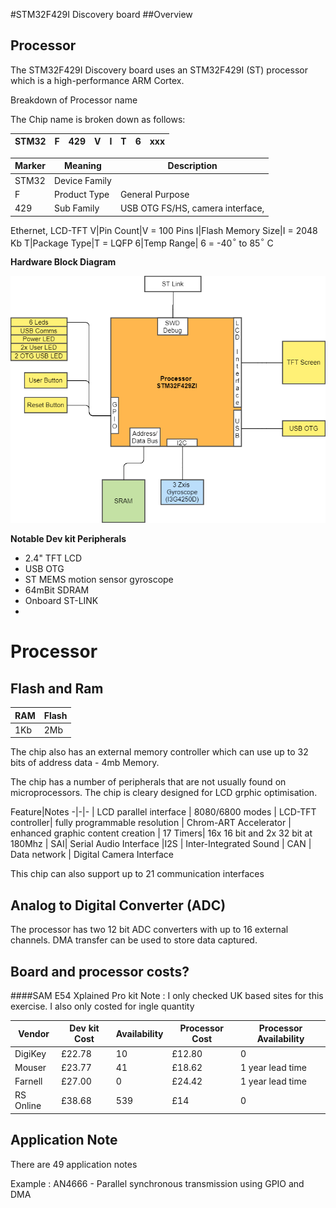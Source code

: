 #STM32F429I Discovery board
##Overview



## Processor
The STM32F429I Discovery board uses an STM32F429I (ST) processor which is a high-performance ARM Cortex.

Breakdown of Processor name

The Chip name is broken down as follows:


STM32|F|429|V|I|T|6|xxx
--|---|---|--|--|-|-|-|


Marker|Meaning|Description
------|-------|-----
STM32|Device Family|
F|Product Type| General Purpose
429|Sub Family |USB OTG FS/HS, camera interface, 
Ethernet, LCD-TFT
V|Pin Count|V = 100 Pins
I|Flash Memory Size|I = 2048 Kb
T|Package Type|T = LQFP
6|Temp Range| 6 = -40$^\circ$ to 85$^\circ$ C

**Hardware Block Diagram**

![Hardware Block Diagram](STM32F429I-DISCO.png)

**Notable Dev kit Peripherals**
- 2.4" TFT LCD
- USB OTG
- ST MEMS motion sensor gyroscope
- 64mBit SDRAM
- Onboard ST-LINK
- 


# Processor
## Flash and Ram

RAM|Flash
-|-
1Kb| 2Mb

The chip also has an external memory controller which can use up to 32 bits of address data - 4mb Memory.


The chip has a number of peripherals that are not usually found  on microprocessors. 
The chip is cleary designed for LCD grphic optimisation. 

Feature|Notes
-|-|-
| LCD parallel interface | 8080/6800 modes
| LCD-TFT controller| fully programmable resolution
| Chrom-ART Accelerator | enhanced graphic content creation
| 17 Timers| 16x 16 bit and 2x 32 bit at 180Mhz 
| SAI| Serial Audio Interface 
|I2S | Inter-Integrated Sound
| CAN | Data network
| Digital Camera Interface

This chip can also support up to 21 communication interfaces

## Analog to Digital Converter (ADC)

The processor has two 12 bit ADC converters with up to 16 external channels.
DMA transfer can be used to store data captured. 


## Board and processor costs?

####SAM E54 Xplained Pro kit
Note : I only checked UK based sites for this exercise. I also only costed for ingle quantity

Vendor|Dev kit Cost|Availability| Processor Cost | Processor Availability
-|-|-|-|-
DigiKey| £22.78 | 10 | £12.80 | 0 
Mouser | £23.77 | 41|£18.62 | 1 year lead time
Farnell | £27.00 | 0|£24.42 |  1 year lead time
RS Online | £38.68| 539 |£14 | 0

## Application Note

There are 49 application notes

Example : AN4666 - Parallel synchronous transmission 
 using GPIO and DMA

